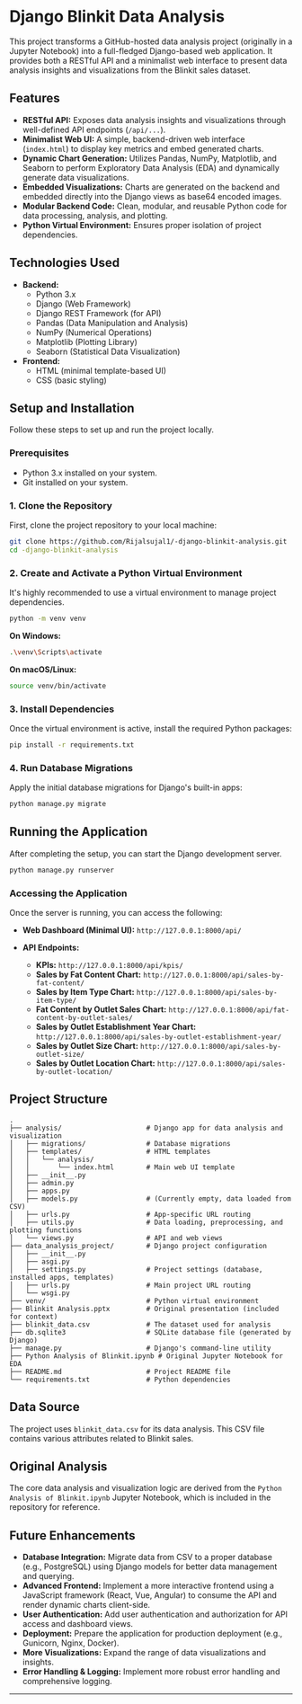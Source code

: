 # Django Blinkit Data Analysis

This project transforms a GitHub-hosted data analysis project (originally in a Jupyter Notebook) into a full-fledged Django-based web application. It provides both a RESTful API and a minimalist web interface to present data analysis insights and visualizations from the Blinkit sales dataset.

## Features

*   **RESTful API:** Exposes data analysis insights and visualizations through well-defined API endpoints (`/api/...`).
*   **Minimalist Web UI:** A simple, backend-driven web interface (`index.html`) to display key metrics and embed generated charts.
*   **Dynamic Chart Generation:** Utilizes Pandas, NumPy, Matplotlib, and Seaborn to perform Exploratory Data Analysis (EDA) and dynamically generate data visualizations.
*   **Embedded Visualizations:** Charts are generated on the backend and embedded directly into the Django views as base64 encoded images.
*   **Modular Backend Code:** Clean, modular, and reusable Python code for data processing, analysis, and plotting.
*   **Python Virtual Environment:** Ensures proper isolation of project dependencies.

## Technologies Used

*   **Backend:**
    *   Python 3.x
    *   Django (Web Framework)
    *   Django REST Framework (for API)
    *   Pandas (Data Manipulation and Analysis)
    *   NumPy (Numerical Operations)
    *   Matplotlib (Plotting Library)
    *   Seaborn (Statistical Data Visualization)
*   **Frontend:**
    *   HTML (minimal template-based UI)
    *   CSS (basic styling)

## Setup and Installation

Follow these steps to set up and run the project locally.

### Prerequisites

*   Python 3.x installed on your system.
*   Git installed on your system.

### 1. Clone the Repository

First, clone the project repository to your local machine:

```bash
git clone https://github.com/Rijalsujal1/-django-blinkit-analysis.git
cd -django-blinkit-analysis
```

### 2. Create and Activate a Python Virtual Environment

It's highly recommended to use a virtual environment to manage project dependencies.

```bash
python -m venv venv
```

**On Windows:**
```bash
.\venv\Scripts\activate
```

**On macOS/Linux:**
```bash
source venv/bin/activate
```

### 3. Install Dependencies

Once the virtual environment is active, install the required Python packages:

```bash
pip install -r requirements.txt
```

### 4. Run Database Migrations

Apply the initial database migrations for Django's built-in apps:

```bash
python manage.py migrate
```

## Running the Application

After completing the setup, you can start the Django development server.

```bash
python manage.py runserver
```

### Accessing the Application

Once the server is running, you can access the following:

*   **Web Dashboard (Minimal UI):**
    `http://127.0.0.1:8000/api/`

*   **API Endpoints:**
    *   **KPIs:** `http://127.0.0.1:8000/api/kpis/`
    *   **Sales by Fat Content Chart:** `http://127.0.0.1:8000/api/sales-by-fat-content/`
    *   **Sales by Item Type Chart:** `http://127.0.0.1:8000/api/sales-by-item-type/`
    *   **Fat Content by Outlet Sales Chart:** `http://127.0.0.1:8000/api/fat-content-by-outlet-sales/`
    *   **Sales by Outlet Establishment Year Chart:** `http://127.0.0.1:8000/api/sales-by-outlet-establishment-year/`
    *   **Sales by Outlet Size Chart:** `http://127.0.0.1:8000/api/sales-by-outlet-size/`
    *   **Sales by Outlet Location Chart:** `http://127.0.0.1:8000/api/sales-by-outlet-location/`

## Project Structure

```
.
├── analysis/                     # Django app for data analysis and visualization
│   ├── migrations/               # Database migrations
│   ├── templates/                # HTML templates
│   │   └── analysis/
│   │       └── index.html        # Main web UI template
│   ├── __init__.py
│   ├── admin.py
│   ├── apps.py
│   ├── models.py                 # (Currently empty, data loaded from CSV)
│   ├── urls.py                   # App-specific URL routing
│   ├── utils.py                  # Data loading, preprocessing, and plotting functions
│   └── views.py                  # API and web views
├── data_analysis_project/        # Django project configuration
│   ├── __init__.py
│   ├── asgi.py
│   ├── settings.py               # Project settings (database, installed apps, templates)
│   ├── urls.py                   # Main project URL routing
│   └── wsgi.py
├── venv/                         # Python virtual environment
├── Blinkit Analysis.pptx         # Original presentation (included for context)
├── blinkit_data.csv              # The dataset used for analysis
├── db.sqlite3                    # SQLite database file (generated by Django)
├── manage.py                     # Django's command-line utility
├── Python Analysis of Blinkit.ipynb # Original Jupyter Notebook for EDA
├── README.md                     # Project README file
└── requirements.txt              # Python dependencies
```

## Data Source

The project uses `blinkit_data.csv` for its data analysis. This CSV file contains various attributes related to Blinkit sales.

## Original Analysis

The core data analysis and visualization logic are derived from the `Python Analysis of Blinkit.ipynb` Jupyter Notebook, which is included in the repository for reference.

## Future Enhancements

*   **Database Integration:** Migrate data from CSV to a proper database (e.g., PostgreSQL) using Django models for better data management and querying.
*   **Advanced Frontend:** Implement a more interactive frontend using a JavaScript framework (React, Vue, Angular) to consume the API and render dynamic charts client-side.
*   **User Authentication:** Add user authentication and authorization for API access and dashboard views.
*   **Deployment:** Prepare the application for production deployment (e.g., Gunicorn, Nginx, Docker).
*   **More Visualizations:** Expand the range of data visualizations and insights.
*   **Error Handling & Logging:** Implement more robust error handling and comprehensive logging.

---